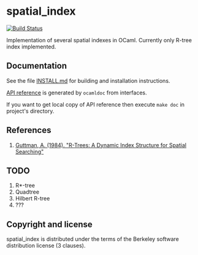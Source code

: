 spatial_index
=============

[![Build Status](https://travis-ci.org/aluuu/spatial_index.svg?branch=master)](https://travis-ci.org/aluuu/spatial_index)

Implementation of several spatial indexes in OCaml. Currently only R-tree index implemented.

Documentation
-------------

See the file [INSTALL.md](INSTALL.md) for building and installation
instructions.

[API reference](http://aluuu.husa.su/spatial_index/) is generated by `ocamldoc` from interfaces.

If you want to get local copy of API reference then execute `make doc` in project's directory.

References
----------

1. [Guttman, A. (1984). "R-Trees: A Dynamic Index Structure for Spatial Searching"](http://www-db.deis.unibo.it/courses/SI-LS/papers/Gut84.pdf)

TODO
----------

1. R*-tree
2. Quadtree
3. Hilbert R-tree
4. ???

Copyright and license
---------------------

spatial_index is distributed under the terms of the Berkeley software
distribution license (3 clauses).
